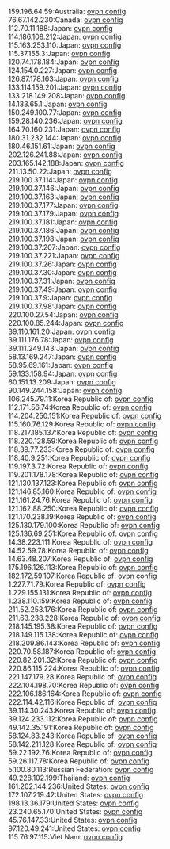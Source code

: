 159.196.64.59:Australia: [ovpn config](vpn/159_196_64_59.ovpn)  
76.67.142.230:Canada: [ovpn config](vpn/76_67_142_230.ovpn)  
112.70.11.188:Japan: [ovpn config](vpn/112_70_11_188.ovpn)  
114.186.108.212:Japan: [ovpn config](vpn/114_186_108_212.ovpn)  
115.163.253.110:Japan: [ovpn config](vpn/115_163_253_110.ovpn)  
115.37.155.3:Japan: [ovpn config](vpn/115_37_155_3.ovpn)  
120.74.178.184:Japan: [ovpn config](vpn/120_74_178_184.ovpn)  
124.154.0.227:Japan: [ovpn config](vpn/124_154_0_227.ovpn)  
126.87.178.163:Japan: [ovpn config](vpn/126_87_178_163.ovpn)  
133.114.159.201:Japan: [ovpn config](vpn/133_114_159_201.ovpn)  
133.218.149.208:Japan: [ovpn config](vpn/133_218_149_208.ovpn)  
14.133.65.1:Japan: [ovpn config](vpn/14_133_65_1.ovpn)  
150.249.100.77:Japan: [ovpn config](vpn/150_249_100_77.ovpn)  
159.28.140.236:Japan: [ovpn config](vpn/159_28_140_236.ovpn)  
164.70.160.231:Japan: [ovpn config](vpn/164_70_160_231.ovpn)  
180.31.232.144:Japan: [ovpn config](vpn/180_31_232_144.ovpn)  
180.46.151.61:Japan: [ovpn config](vpn/180_46_151_61.ovpn)  
202.126.241.88:Japan: [ovpn config](vpn/202_126_241_88.ovpn)  
203.165.142.188:Japan: [ovpn config](vpn/203_165_142_188.ovpn)  
211.13.50.22:Japan: [ovpn config](vpn/211_13_50_22.ovpn)  
219.100.37.114:Japan: [ovpn config](vpn/219_100_37_114.ovpn)  
219.100.37.146:Japan: [ovpn config](vpn/219_100_37_146.ovpn)  
219.100.37.163:Japan: [ovpn config](vpn/219_100_37_163.ovpn)  
219.100.37.177:Japan: [ovpn config](vpn/219_100_37_177.ovpn)  
219.100.37.179:Japan: [ovpn config](vpn/219_100_37_179.ovpn)  
219.100.37.181:Japan: [ovpn config](vpn/219_100_37_181.ovpn)  
219.100.37.186:Japan: [ovpn config](vpn/219_100_37_186.ovpn)  
219.100.37.198:Japan: [ovpn config](vpn/219_100_37_198.ovpn)  
219.100.37.207:Japan: [ovpn config](vpn/219_100_37_207.ovpn)  
219.100.37.221:Japan: [ovpn config](vpn/219_100_37_221.ovpn)  
219.100.37.26:Japan: [ovpn config](vpn/219_100_37_26.ovpn)  
219.100.37.30:Japan: [ovpn config](vpn/219_100_37_30.ovpn)  
219.100.37.31:Japan: [ovpn config](vpn/219_100_37_31.ovpn)  
219.100.37.49:Japan: [ovpn config](vpn/219_100_37_49.ovpn)  
219.100.37.9:Japan: [ovpn config](vpn/219_100_37_9.ovpn)  
219.100.37.98:Japan: [ovpn config](vpn/219_100_37_98.ovpn)  
220.100.27.54:Japan: [ovpn config](vpn/220_100_27_54.ovpn)  
220.100.85.244:Japan: [ovpn config](vpn/220_100_85_244.ovpn)  
39.110.161.20:Japan: [ovpn config](vpn/39_110_161_20.ovpn)  
39.111.176.78:Japan: [ovpn config](vpn/39_111_176_78.ovpn)  
39.111.249.143:Japan: [ovpn config](vpn/39_111_249_143.ovpn)  
58.13.169.247:Japan: [ovpn config](vpn/58_13_169_247.ovpn)  
58.95.69.161:Japan: [ovpn config](vpn/58_95_69_161.ovpn)  
59.133.158.94:Japan: [ovpn config](vpn/59_133_158_94.ovpn)  
60.151.13.209:Japan: [ovpn config](vpn/60_151_13_209.ovpn)  
90.149.244.158:Japan: [ovpn config](vpn/90_149_244_158.ovpn)  
106.245.79.11:Korea Republic of: [ovpn config](vpn/106_245_79_11.ovpn)  
112.171.56.74:Korea Republic of: [ovpn config](vpn/112_171_56_74.ovpn)  
114.204.250.151:Korea Republic of: [ovpn config](vpn/114_204_250_151.ovpn)  
115.160.76.129:Korea Republic of: [ovpn config](vpn/115_160_76_129.ovpn)  
118.217.185.137:Korea Republic of: [ovpn config](vpn/118_217_185_137.ovpn)  
118.220.128.59:Korea Republic of: [ovpn config](vpn/118_220_128_59.ovpn)  
118.39.77.233:Korea Republic of: [ovpn config](vpn/118_39_77_233.ovpn)  
118.40.9.251:Korea Republic of: [ovpn config](vpn/118_40_9_251.ovpn)  
119.197.3.72:Korea Republic of: [ovpn config](vpn/119_197_3_72.ovpn)  
119.201.178.178:Korea Republic of: [ovpn config](vpn/119_201_178_178.ovpn)  
121.130.137.123:Korea Republic of: [ovpn config](vpn/121_130_137_123.ovpn)  
121.146.85.160:Korea Republic of: [ovpn config](vpn/121_146_85_160.ovpn)  
121.161.24.76:Korea Republic of: [ovpn config](vpn/121_161_24_76.ovpn)  
121.162.88.250:Korea Republic of: [ovpn config](vpn/121_162_88_250.ovpn)  
121.170.238.19:Korea Republic of: [ovpn config](vpn/121_170_238_19.ovpn)  
125.130.179.100:Korea Republic of: [ovpn config](vpn/125_130_179_100.ovpn)  
125.136.69.251:Korea Republic of: [ovpn config](vpn/125_136_69_251.ovpn)  
14.38.223.111:Korea Republic of: [ovpn config](vpn/14_38_223_111.ovpn)  
14.52.59.78:Korea Republic of: [ovpn config](vpn/14_52_59_78.ovpn)  
14.63.48.207:Korea Republic of: [ovpn config](vpn/14_63_48_207.ovpn)  
175.196.126.113:Korea Republic of: [ovpn config](vpn/175_196_126_113.ovpn)  
182.172.59.107:Korea Republic of: [ovpn config](vpn/182_172_59_107.ovpn)  
1.227.71.79:Korea Republic of: [ovpn config](vpn/1_227_71_79.ovpn)  
1.229.155.131:Korea Republic of: [ovpn config](vpn/1_229_155_131.ovpn)  
1.238.110.159:Korea Republic of: [ovpn config](vpn/1_238_110_159.ovpn)  
211.52.253.176:Korea Republic of: [ovpn config](vpn/211_52_253_176.ovpn)  
211.63.238.228:Korea Republic of: [ovpn config](vpn/211_63_238_228.ovpn)  
218.145.195.38:Korea Republic of: [ovpn config](vpn/218_145_195_38.ovpn)  
218.149.115.138:Korea Republic of: [ovpn config](vpn/218_149_115_138.ovpn)  
218.209.86.143:Korea Republic of: [ovpn config](vpn/218_209_86_143.ovpn)  
220.70.58.187:Korea Republic of: [ovpn config](vpn/220_70_58_187.ovpn)  
220.82.201.32:Korea Republic of: [ovpn config](vpn/220_82_201_32.ovpn)  
220.86.115.224:Korea Republic of: [ovpn config](vpn/220_86_115_224.ovpn)  
221.147.179.28:Korea Republic of: [ovpn config](vpn/221_147_179_28.ovpn)  
222.104.198.70:Korea Republic of: [ovpn config](vpn/222_104_198_70.ovpn)  
222.106.186.164:Korea Republic of: [ovpn config](vpn/222_106_186_164.ovpn)  
222.114.42.116:Korea Republic of: [ovpn config](vpn/222_114_42_116.ovpn)  
39.114.30.243:Korea Republic of: [ovpn config](vpn/39_114_30_243.ovpn)  
39.124.233.112:Korea Republic of: [ovpn config](vpn/39_124_233_112.ovpn)  
49.142.35.191:Korea Republic of: [ovpn config](vpn/49_142_35_191.ovpn)  
58.124.83.243:Korea Republic of: [ovpn config](vpn/58_124_83_243.ovpn)  
58.142.211.128:Korea Republic of: [ovpn config](vpn/58_142_211_128.ovpn)  
59.22.192.76:Korea Republic of: [ovpn config](vpn/59_22_192_76.ovpn)  
59.26.117.78:Korea Republic of: [ovpn config](vpn/59_26_117_78.ovpn)  
5.100.80.113:Russian Federation: [ovpn config](vpn/5_100_80_113.ovpn)  
49.228.102.199:Thailand: [ovpn config](vpn/49_228_102_199.ovpn)  
161.202.144.236:United States: [ovpn config](vpn/161_202_144_236.ovpn)  
172.107.219.42:United States: [ovpn config](vpn/172_107_219_42.ovpn)  
198.13.36.179:United States: [ovpn config](vpn/198_13_36_179.ovpn)  
23.240.65.170:United States: [ovpn config](vpn/23_240_65_170.ovpn)  
45.76.147.33:United States: [ovpn config](vpn/45_76_147_33.ovpn)  
97.120.49.241:United States: [ovpn config](vpn/97_120_49_241.ovpn)  
115.76.97.115:Viet Nam: [ovpn config](vpn/115_76_97_115.ovpn)  

